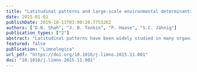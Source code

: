 ```yaml
---
title: "Latitudinal patterns and large-scale environmental determinants of stream insect richness across Europe"
date: 2015-01-01
publishDate: 2019-10-11T03:00:20.775326Z
authors: ["D.N. Shah", "J. D. Tonkin", "P. Haase", "S.C. Jähnig"]
publication_types: ["2"]
abstract: "Latitudinal patterns have been widely studied in many organism groups, such as terrestrial vertebrates or plants, along with a suite of other large-scale biodiversity-environment gradients. Much less is known about these patterns for freshwater organisms, particularly stream insects. We evaluated European stream insect richness along a latitudinal gradient (39$deg$-68$deg$ N) and estimated how much of the variation in taxon richness patterns could be explained by natural drivers: current climate, geographic location and topography. We assessed richness patterns using two datasets. First, based on 1318 sampling sites, we calculated taxon richness of juveniles stages of aquatic insects in 1$deg$ $times$ 1$deg$ grid cells and converted these into latitudinal bands. Second, we calculated taxonomic richness using species lists from www.freshwaterecology.info for the ecoregions of European freshwaters. We evaluated Ephemeroptera, Plecoptera and Trichoptera (EPT) richness patterns for both latitudinal band and ecoregion data using linear regression, comparing list-based with grid-based data compiled for each region. We then estimated both pure and combined effects of each group of environmental variables using variance partitioning. Both individually and combined, EPT taxon richness declined with increasing latitude. Taxon richness was high between 42$deg$ and 46$deg$ N, geographically representing the Alps, and a threshold was detected at 48$deg$ N for all three groups and combined EPT using the grid data. Current climate, geographic location, and topographic predictors explained over 50% of the variation in taxonomic richness (E - 52%; P - 59%; T - 57%; overall EPT - 57%). A greater pure effect was observed for current climate than geographic locations and topographic predictors. We discuss other potential factors such as past glaciation, dispersal and anthropogenic stressors such as land use, river engineering, or pollution that might have shaped the present distribution of species."
featured: false
publication: "Limnologica"
url_pdf: "https://doi.org/10.1016/j.limno.2015.11.001"
doi: "10.1016/j.limno.2015.11.001"
---
```


